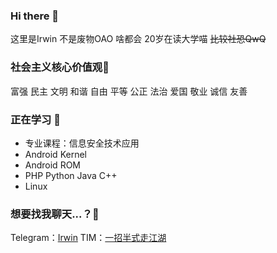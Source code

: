 ### Hi there 👋
这里是Irwin
不是废物OAO 啥都会
20岁在读大学喵 
~~比较社恐QwQ~~  

### 社会主义核心价值观🌱
富强
民主
文明
和谐
自由
平等
公正
法治
爱国
敬业
诚信
友善

### 正在学习 🌱
* 专业课程：信息安全技术应用
* Android Kernel
* Android ROM
* PHP Python Java C++
* Linux

### 想要找我聊天...？💬
Telegram：[Irwin](https://t.me/Irwin_Hs) 
TIM：[一招半式走江湖](tencent://message/?uin=2197342769&Site=&Menu=yes) 




